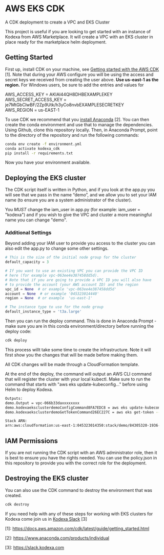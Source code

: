 # AWS EKS CDK

A CDK deployment to create a VPC and EKS Cluster

This project is useful if you are looking to get started with an instance of Kodexa from AWS Marketplace. It will create a VPC with an EKS cluster in place ready for the marketplace helm deployment.

## Getting Started

First up, install CDK on your machine, see [Getting started with the AWS CDK](https://docs.aws.amazon.com/cdk/latest/guide/getting_started.html) \[1\]. Note that during your AWS configure you will be using the access and secret keys we received from creating the user above. **Use us-east-1 as the region.**  For Windows users, be sure to add the entries and values for 


AWS_ACCESS_KEY = AKIAI44QH8DHBEXAMPLEKEY  
AWS_SECRET_ACCESS_KEY = je7MtGbClwBF/2Zp9Utk/h3yCo8nvbEXAMPLESECRETKEY   
AWS_REGION = us-EAST-1  


To use CDK we recommend that you [install Anaconda](https://www.anaconda.com/products/individual) \[2\]. You can then create the conda environment and use that to manage the dependencies. Using Github, clone this repository locally.  Then, in Anaconda Prompt, point to the directory of the repository and run the following commands:

```bash
conda env create -f environment.yml
conda activate kodexa_cdk
pip install -r requirements.txt
```

Now you have your environment available.

## Deploying the EKS cluster

The CDK script itself is written in Python, and if you look at the app.py you will see that we pass in the name “demo”, and we allow you to set your IAM name (to ensure you are a system administrator of the cluster).

You *MUST* change the iam_user in app.py (for example: iam_user = "kodexa") and if you wish to give the VPC and cluster a more meaningful name you can change "demo".

### Additional Settings

Beyond adding your IAM user to provide you access to the cluster you can also edit the app.py to change 
some other settings.

```python
# This is the size of the initial node group for the cluster
default_capacity = 3

# If you want to use an existing VPC you can provide the VPC ID
# here (for example vpc-063ee4e387458dd5d).
# Note that if you are going to provide a VPC ID you will also have
# to provide the account (your AWS account ID) and the region
vpc_id = None  # or example 'vpc-063ee4e387458dd5d'
account = None  # or example '045323014440'
region = None  # or example  'us-east-1'

# The instance type to use for the node group
default_instance_type = 't3a.large'
```

Then you can run the deploy command. This is done in Anaconda Prompt - make sure you are in this conda environment/directory before running the deploy code:

```bash
cdk deploy
```

This process willt take some time to create the infrastructure. Note it will first show you the changes that will be made before making them.

All CDK changes will be made through a CloudFormation template.

At the end of the deploy, the command will output an AWS CLI command that will register the cluster with your local kubectl. Make sure to run the command that starts with "aws eks update-kubeconfig..." before using Helm to deploy Kodexa.

```bash
Outputs:
demo.Output = vpc-066b33daxxxxxxxx
demo.kodexaeksclusterdemoConfigCommand8FA7EDC8 = aws eks update-kubeconfig --name kodexa-eks-cluster-demo --region us-east-1 --role-arn arn:aws:iam::045323014350:role/demo-kodexaeksadminroledemo56DDE46B-xxxxxxxx
demo.kodexaeksclusterdemoGetTokenCommand26EC227C = aws eks get-token --cluster-name kodexa-eks-cluster-demo --region us-east-1 --role-arn arn:aws:iam::045323014350:role/demo-kodexaeksadminroledemo56DDE46B-xxxxxxxxx

Stack ARN:
arn:aws:cloudformation:us-east-1:045323014350:stack/demo/84305320-1936-11eb-xxxx-xxxxxxxxx

```

## IAM Permissions

If you are not running the CDK script with an AWS administrator role, then it is best to ensure you have the rights
needed. You can use the policy.json in this repository to provide you with the correct role for the deployment.

## Destroying the EKS cluster

You can also use the CDK command to destroy the environment that was created.

```bash
cdk destroy
```

If you need help with any of these steps for working with EKS clusters for Kodexa come join us in [Kodexa Slack](https://slack.kodexa.com) \[3\]

\[1\]:	https://docs.aws.amazon.com/cdk/latest/guide/getting_started.html

\[2\]:	https://www.anaconda.com/products/individual

\[3\]:	https://slack.kodexa.com
